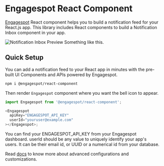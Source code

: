 # Engagespot React Component

[Engagespot](https://engagespot.co) React component helps you to build a notification feed for your React.js app. This library includes React components to build a Notification Inbox component in your app.

![Notification Inbox Preview](https://i.postimg.cc/BbPF7Cpk/notifications.png)
Something like this.

## Quick Setup

You can add a notification feed to your React app in minutes with the pre-built UI Components and APIs powered by Engagespot.

```sh
npm i @engagespot/react-component
```

Then render `Engagespot` component where you want the bell icon to appear.

```javascript
import Engagespot from '@engagespot/react-component';

<Engagespot
  apiKey="ENGAGESPOT_API_KEY"
  userId="youruser@example.com"
></Engagespot>;
```

You can find your ENGAGESPOT_API_KEY from your Engagespot dashboard. userId should be any value to uniquely identify your app's users. It can be their email id, or UUID or a numerical id from your database.

Read [docs](https://documentation.engagespot.co) to know more about advanced configurations and customizations.
